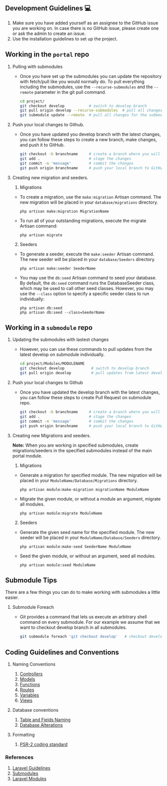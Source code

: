 ## Development Guidelines :computer:
1. Make sure you have added yourself as an assignee to the GitHub issue you are working on. In case there is no GitHub issue, please create one or ask the admin to create an issue.
2. Use the installation guidelines to set up the project.


## Working in the `portal` repo
1. Pulling with submodules

    * Once you have set up the submodules you can update the repository with fetch/pull like you would normally do. To pull everything including the submodules, use the ```--recurse-submodules``` and the ```--remote``` parameter in the git pull command.

        ```sh
        cd project/
        git checkout develop           # switch to develop branch
        git pull origin develop --recurse-submodules  # pull all changes in the develop branch in the repo including, changes in the develop branch of submodules
        git submodule update --remote  # pull all changes for the submodules
        ```

2. Push your local changes to Github.

    * Once you have updated you develop branch with the latest changes, you can follow these steps to create a new branch, make changes, and push it to GitHub.   

        ```sh
        git checkout -b branchname     # create a branch where you will commit your changes
        git add .                      # stage the changes
        git commit -m 'message'        # commit the changes
        git push origin branchname     # push your local branch to GitHub and then create a Pull Request
        ```

3. Creating new migration and seeders.

    1. Migrations

    * To create a migration, use the ```make:migration``` Artisan command. The new migration will be placed in your ```database/migrations``` directory.

        ```
        php artisan make:migration MigrationName
        ```
    * To run all of your outstanding migrations, execute the migrate Artisan command:

        ```
        php artisan migrate
        ```

    2. Seeders

    * To generate a seeder, execute the ```make:seeder``` Artisan command. The new seeder will be placed in your ```database/Seeders``` directory.

        ```
        php artisan make:seeder SeederName
        ```
    * You may use the ```db:seed``` Artisan command to seed your database. By default, the ```db:seed``` command runs the DatabaseSeeder class, which may be used to call other seed classes. However, you may use the ```--class``` option to specify a specific seeder class to run individually:

        ```
        php artisan db:seed
        php artisan db:seed --class=SeederName
        ```

## Working in a `submodule` repo

1. Updating the submodules with lastest changes

    * However, you can use these commands to pull updates from the latest develop on submodule individually.

        ```sh
        cd project/Modules/MODULENAME
        git checkout develop            # switch to develop branch
        git pull origin develop         # pull updates from latest develop
        ```
2. Push your local changes to Github

    *  Once you have updated the develop branch with the latest changes, you can follow these steps to create Pull Request on submodule repo.

        ```sh
        git checkout -b branchname     # create a branch where you will commit your changes
        git add .                      # stage the changes
        git commit -m 'message'        # commit the changes
        git push origin branchname     # push your local branch to GitHub submodule repo and then create a Pull Request
        ```
3. Creating new Migrations and seeders.

    **Note:** When you are working in specified submodules, create migrations/seeders in the specified submodules instead of the main portal module.

    1. Migrations

    * Generate a migration for specified module. The new migration will be placed in your ```ModuleName/Database/Migrations``` directory.

        ```
        php artisan module:make-migration migrationName ModuleName
        ```
    * Migrate the given module, or without a module an argument, migrate all modules.

        ```
        php artisan module:migrate ModuleName
        ```
    2. Seeders

    * Generate the given seed name for the specified module. The new seeder will be placed in your ```ModuleName/Database/Seeders``` directory.

        ```
        php artisan module:make-seed SeederName ModuleName
        ```
    * Seed the given module, or without an argument, seed all modules.
    
        ```
        php artisan module:seed ModuleName
        ```


## Submodule Tips

There are a few things you can do to make working with submodules a little easier.

1. Submodule Foreach

    * Git provides a command that lets us execute an arbitrary shell command on every submodule. For our example we assume that we want to checkout develop branch in all submodules.

        ```sh
        git submodule foreach 'git checkout develop'   # checkout develop branch in all submodules
        ```

## Coding Guidelines and Conventions

1. Naming Conventions
    1. [Controllers](https://www.laravelbestpractices.com/#controllers)
    2. [Models](https://www.laravelbestpractices.com/#models)
    3. [Functions](https://www.laravelbestpractices.com/#functions)
    4. [Routes](https://www.laravelbestpractices.com/#routes)
    5. [Variables](https://www.laravelbestpractices.com/#variables)
    6. [Views](https://www.laravelbestpractices.com/#variables)

2. Database conventions
    1. [Table and Fields Naming](https://www.laravelbestpractices.com/#table-fields-naming)
    2. [Database Alterations](https://www.laravelbestpractices.com/#database-alterations)

3. Formatting
    1. [PSR-2 coding standard](https://www.php-fig.org/psr/psr-2/)

### References
1. [Laravel Guidelines](https://github.com/ColoredCow/resources/tree/master/laravel)
2. [Submodules](https://www.vogella.com/tutorials/GitSubmodules/article.html)
3. [Laravel Modules](https://nwidart.com/laravel-modules/v6/introduction)
